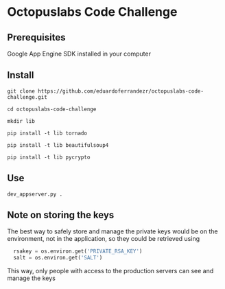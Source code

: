 # Octopuslabs Code Challenge

## Prerequisites

Google App Engine SDK installed in your computer

## Install

```
git clone https://github.com/eduardoferrandezr/octopuslabs-code-challenge.git

cd octopuslabs-code-challenge

mkdir lib

pip install -t lib tornado

pip install -t lib beautifulsoup4

pip install -t lib pycrypto
```

## Use
```
dev_appserver.py .
````

## Note on storing the keys

The best way to safely store and manage the private keys would be on the environment, not in the application, so they could be retrieved using

```python
  rsakey = os.environ.get('PRIVATE_RSA_KEY')
  salt = os.environ.get('SALT')
```

This way, only people with access to the production servers can see and manage the keys


